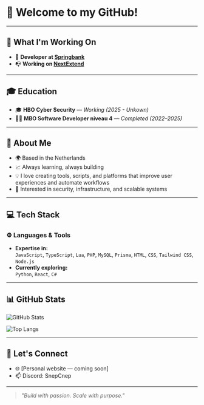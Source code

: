 # 👋 Welcome to my GitHub!
---

## 🔭 What I'm Working On

- 🔧 **Developer at [Springbank](#)**
- 📭 **Working on [NextExtend](https://discord.nextextend.nl)**

---

## 🎓 Education

- 🎓 **HBO Cyber Security** — *Working (2025 - Unkown)*  
- 🧑‍💻 **MBO Software Developer niveau 4** — *Completed (2022–2025)*

---

## 💼 About Me

- 🌍 Based in the Netherlands  
- 📈 Always learning, always building  
- 💡 I love creating tools, scripts, and platforms that improve user experiences and automate workflows  
- 🧠 Interested in security, infrastructure, and scalable systems

---

## 💻 Tech Stack

### ⚙️ **Languages & Tools**

- **Expertise in:**  
  `JavaScript`, `TypeScript`, `Lua`, `PHP`, `MySQL`, `Prisma`, `HTML`, `CSS`, `Tailwind CSS`, `Node.js`
- **Currently exploring:**  
  `Python`, `React`, `C#`

---

## 📊 GitHub Stats

![GitHub Stats](https://github-readme-stats.vercel.app/api?username=snepcnep&show_icons=true&count_private=true&title_color=6366f1&text_color=ffffff&icon_color=6366f1&bg_color=1c1917&hide_border=true)

![Top Langs](https://github-readme-stats.vercel.app/api/top-langs/?username=snepcnep&layout=compact&title_color=6366f1&text_color=ffffff&bg_color=1c1917&hide_border=true)

---

## 🔗 Let's Connect

- 🌐 [Personal website — coming soon]  
- 📫 Discord: SnepCnep

---

> _"Build with passion. Scale with purpose."_
